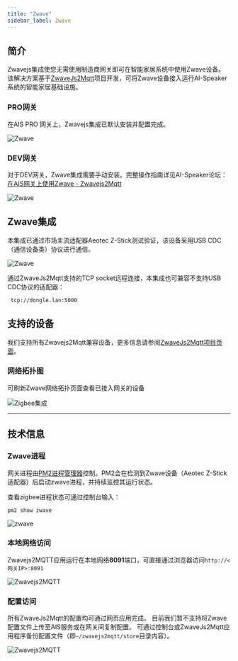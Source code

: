 ```yaml
---
title: "Zwave"
sidebar_label: Zwave
---
```


## 简介

Zwavejs集成使您无需使用制造商网关即可在智能家居系统中使用Zwave设备。该解决方案基于[ZwaveJs2Mqtt](https://github.com/zwave-js/zwavejs2mqtt)项目开发，可将Zwave设备接入运行AI-Speaker系统的智能家居基础设施。

### <span class="mdi mdi-professional-hexagon"></span> PRO网关

在AIS PRO <span class="mdi mdi-professional-hexagon"></span>网关上，Zwavejs集成已默认安装并配置完成。

![Zwave](/img/en/frontend/zwave_control_panel_dark.png)

### <span class="mdi mdi-dev-to"></span> DEV网关

对于DEV网关，Zwave集成需要手动安装。完整操作指南详见AI-Speaker论坛：[在AIS网关上使用Zwave - Zwavejs2Mqtt](https://ai-speaker.discourse.group/t/zwave-na-bramce-ais-zwavejs2mqtt/1769)

![Zwave](/img/en/frontend/zwave_dev_integration.png)

## Zwave集成

本集成已通过市场主流适配器Aeotec Z-Stick测试验证，该设备采用USB CDC（通信设备类）协议进行通信。

![Zwave](/img/en/frontend/zwave_adapter.jpeg)

通过ZwaveJs2Mqtt支持的TCP socket远程连接，本集成也可兼容不支持USB CDC协议的适配器：

```
 tcp://dongle.lan:5000
```

## 支持的设备

我们支持所有Zwavejs2Mqtt兼容设备，更多信息请参阅[ZwaveJs2Mqtt项目页面](https://zwave-js.github.io/zwavejs2mqtt/#/)。

### 网络拓扑图

可刷新Zwave网络拓扑页面查看已接入网关的设备

![Zigbee集成](/img/en/frontend/zwave_mesh_diagram.png)

-----------------------------------------------------

## 技术信息

### Zwave进程

网关进程由[PM2进程管理器](http://pm2.keymetrics.io/)控制。PM2会在检测到Zwave设备（Aeotec Z-Stick适配器）后启动zwave进程，并持续监控其运行状态。

查看zigbee进程状态可通过控制台输入：

```
pm2 show zwave
```

![zwave](/img/en/frontend/pm2_zwave.png)

### 本地网络访问

Zwavejs2MQTT应用运行在本地网络**8091**端口，可直接通过浏览器访问``http://<网关IP>:8091``

![Zwavejs2MQTT](/img/en/frontend/app_zwavejs2mqtt.png)

### 配置访问

所有ZwaveJs2Mqtt的配置均可通过网页应用完成。
目前我们暂不支持将Zwave配置文件上传至AIS服务或在网关间复制配置。
可通过控制台或ZwaveJs2Mqtt应用程序备份配置文件（即``~/zwavejs2mqtt/store``目录内容）。

![Zwavejs2MQTT](/img/en/frontend/zwave_configuration.png)